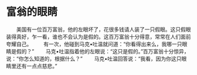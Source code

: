 # 富翁的眼睛
　　美国有一位百万富翁，他的左眼坏了，花很多钱请人装了一只假眼。这只假眼装得真好，乍一看，谁也不会认为是假的。这百万富翁十分得意，常常在人们面前夸耀自己。 
　　有一次，他碰到马克&#8226;吐温就问道：“你看得出来么，我哪一只眼睛是假的？” 
　　马克&#8226;吐温指着他的左眼说：“这只是假的。”百万富翁十分惊异，说：“你怎么知道的，根据什么？” 
　　马克&#8226;吐温回答说：“我看，因为你这只眼睛里还有一点点慈悲。”
 